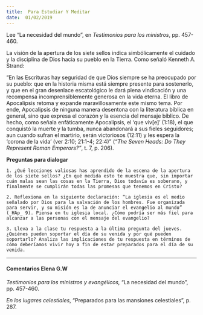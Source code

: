 ```yaml
---
title:  Para Estudiar Y Meditar
date:  01/02/2019
---
```


Lee “La necesidad del mundo”, en _Testimonios para los ministros_, pp. 457-460.

La visión de la apertura de los siete sellos indica simbólicamente el cuidado y la disciplina de Dios hacia su pueblo en la Tierra. Como señaló Kenneth A. Strand:

“En las Escrituras hay seguridad de que Dios siempre se ha preocupado por su pueblo: que en la historia misma está siempre presente para sostenerlo, y que en el gran desenlace escatológico le dará plena vindicación y una recompensa incomprensiblemente generosa en la vida eterna. El libro de Apocalipsis retoma y expande maravillosamente este mismo tema. Por ende, Apocalipsis de ninguna manera desentona con la literatura bíblica en general, sino que expresa el corazón y la esencia del mensaje bíblico. De hecho, como señala enfáticamente Apocalipsis, el ‘que viv[e]’ (1:18), el que conquistó la muerte y la tumba, nunca abandonará a sus fieles seguidores; aun cuando sufran el martirio, serán victoriosos (12:11) y les espera la ‘corona de la vida’ (ver 2:10; 21:1-4; 22:4)” (_“The Seven Heads: Do They Represent Roman Emperors?”_, t. 7, p. 206).

**Preguntas para dialogar**

`1. ¿Qué lecciones valiosas has aprendido de la escena de la apertura de los siete sellos? ¿En qué medida esto te muestra que, sin importar cuán malas sean las cosas en la Tierra, Dios todavía es soberano, y finalmente se cumplirán todas las promesas que tenemos en Cristo?`

`2. Reflexiona en la siguiente declaración: “La iglesia es el medio señalado por Dios para la salvación de los hombres. Fue organizada para servir, y su misión es la de anunciar el evangelio al mundo” (_HAp_ 9). Piensa en tu iglesia local. ¿Cómo podría ser más fiel para alcanzar a las personas con el mensaje del evangelio?`

`3. Lleva a la clase tu respuesta a la última pregunta del jueves. ¿Quiénes pueden soportar el día de su venida y por qué pueden soportarlo? Analiza las implicaciones de tu respuesta en términos de cómo deberíamos vivir hoy a fin de estar preparados para el día de su venida.`

---

#### Comentarios Elena G.W

_Testimonios para los ministros y evangélicos,_ “La necesidad del mundo”, pp. 457-460.

_En los lugares celestiales_, “Preparados para las mansiones celestiales”, p. 287.